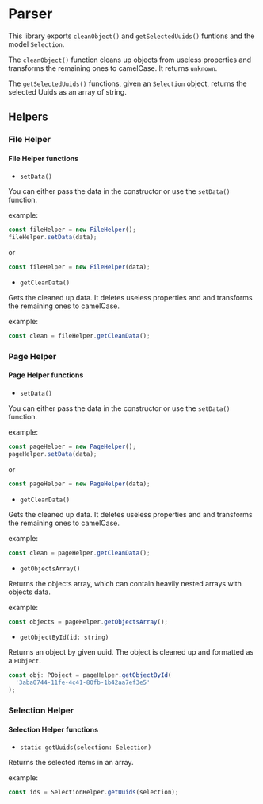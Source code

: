 # Parser

This library exports `cleanObject()` and `getSelectedUuids()` funtions and the model `Selection`.

The `cleanObject()` function cleans up objects from useless properties and transforms the remaining ones to camelCase. It returns `unknown`.

The `getSelectedUuids()` functions, given an `Selection` object, returns the selected Uuids as an array of string.

## Helpers

### File Helper

#### File Helper functions

- `setData()`

You can either pass the data in the constructor or use the `setData()` function.

example:

```ts
const fileHelper = new FileHelper();
fileHelper.setData(data);
```

or

```ts
const fileHelper = new FileHelper(data);
```

- `getCleanData()`

Gets the cleaned up data. It deletes useless properties and and transforms the remaining ones to camelCase.

example:

```ts
const clean = fileHelper.getCleanData();
```

### Page Helper

#### Page Helper functions

- `setData()`

You can either pass the data in the constructor or use the `setData()` function.

example:

```ts
const pageHelper = new PageHelper();
pageHelper.setData(data);
```

or

```ts
const pageHelper = new PageHelper(data);
```

- `getCleanData()`

Gets the cleaned up data. It deletes useless properties and and transforms the remaining ones to camelCase.

example:

```ts
const clean = pageHelper.getCleanData();
```

- `getObjectsArray()`

Returns the objects array, which can contain heavily nested arrays with objects data.

example:

```ts
const objects = pageHelper.getObjectsArray();
```

- `getObjectById(id: string)`

Returns an object by given uuid. The object is cleaned up and formatted as a `PObject`.

```ts
const obj: PObject = pageHelper.getObjectById(
  '3aba0744-11fe-4c41-80fb-1b42aa7ef3e5'
);
```

### Selection Helper

#### Selection Helper functions

- `static getUuids(selection: Selection)`

Returns the selected items in an array.

example:

```ts
const ids = SelectionHelper.getUuids(selection);
```
